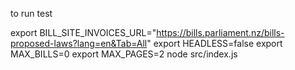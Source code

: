 to run test

export BILL_SITE_INVOICES_URL="https://bills.parliament.nz/bills-proposed-laws?lang=en&Tab=All"
export HEADLESS=false
export MAX_BILLS=0
export MAX_PAGES=2
node src/index.js
